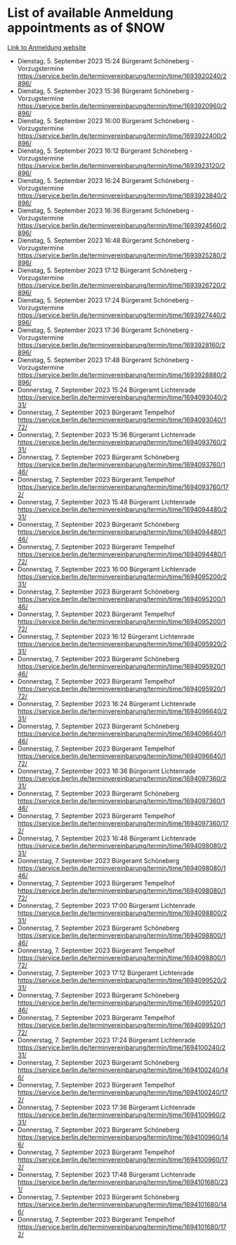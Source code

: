 # List of available Anmeldung appointments as of $NOW
[Link to Anmeldung website](https://service.berlin.de/terminvereinbarung/termin/tag.php?termin=1&anliegen[]=120686&dienstleisterlist=122210,122217,327316,122219,327312,122227,327314,122231,327346,122243,327348,122254,122252,329742,122260,329745,122262,329748,122271,327278,122273,327274,122277,327276,330436,122280,327294,122282,327290,122284,327292,122291,327270,122285,327266,122286,327264,122296,327268,150230,329760,122297,327286,122294,327284,122312,329763,122314,329775,122304,327330,122311,327334,122309,327332,317869,122281,327352,122279,329772,122283,122276,327324,122274,327326,122267,329766,122246,327318,122251,327320,122257,327322,122208,327298,122226,327300&herkunft=http%3A%2F%2Fservice.berlin.de%2Fdienstleistung%2F120686%2F)
- Dienstag, 5. September 2023 15:24 Bürgeramt Schöneberg - Vorzugstermine https://service.berlin.de/terminvereinbarung/termin/time/1693920240/2896/
- Dienstag, 5. September 2023 15:36 Bürgeramt Schöneberg - Vorzugstermine https://service.berlin.de/terminvereinbarung/termin/time/1693920960/2896/
- Dienstag, 5. September 2023 16:00 Bürgeramt Schöneberg - Vorzugstermine https://service.berlin.de/terminvereinbarung/termin/time/1693922400/2896/
- Dienstag, 5. September 2023 16:12 Bürgeramt Schöneberg - Vorzugstermine https://service.berlin.de/terminvereinbarung/termin/time/1693923120/2896/
- Dienstag, 5. September 2023 16:24 Bürgeramt Schöneberg - Vorzugstermine https://service.berlin.de/terminvereinbarung/termin/time/1693923840/2896/
- Dienstag, 5. September 2023 16:36 Bürgeramt Schöneberg - Vorzugstermine https://service.berlin.de/terminvereinbarung/termin/time/1693924560/2896/
- Dienstag, 5. September 2023 16:48 Bürgeramt Schöneberg - Vorzugstermine https://service.berlin.de/terminvereinbarung/termin/time/1693925280/2896/
- Dienstag, 5. September 2023 17:12 Bürgeramt Schöneberg - Vorzugstermine https://service.berlin.de/terminvereinbarung/termin/time/1693926720/2896/
- Dienstag, 5. September 2023 17:24 Bürgeramt Schöneberg - Vorzugstermine https://service.berlin.de/terminvereinbarung/termin/time/1693927440/2896/
- Dienstag, 5. September 2023 17:36 Bürgeramt Schöneberg - Vorzugstermine https://service.berlin.de/terminvereinbarung/termin/time/1693928160/2896/
- Dienstag, 5. September 2023 17:48 Bürgeramt Schöneberg - Vorzugstermine https://service.berlin.de/terminvereinbarung/termin/time/1693928880/2896/
- Donnerstag, 7. September 2023 15:24 Bürgeramt Lichtenrade https://service.berlin.de/terminvereinbarung/termin/time/1694093040/231/
- Donnerstag, 7. September 2023  Bürgeramt Tempelhof https://service.berlin.de/terminvereinbarung/termin/time/1694093040/172/
- Donnerstag, 7. September 2023 15:36 Bürgeramt Lichtenrade https://service.berlin.de/terminvereinbarung/termin/time/1694093760/231/
- Donnerstag, 7. September 2023  Bürgeramt Schöneberg https://service.berlin.de/terminvereinbarung/termin/time/1694093760/146/
- Donnerstag, 7. September 2023  Bürgeramt Tempelhof https://service.berlin.de/terminvereinbarung/termin/time/1694093760/172/
- Donnerstag, 7. September 2023 15:48 Bürgeramt Lichtenrade https://service.berlin.de/terminvereinbarung/termin/time/1694094480/231/
- Donnerstag, 7. September 2023  Bürgeramt Schöneberg https://service.berlin.de/terminvereinbarung/termin/time/1694094480/146/
- Donnerstag, 7. September 2023  Bürgeramt Tempelhof https://service.berlin.de/terminvereinbarung/termin/time/1694094480/172/
- Donnerstag, 7. September 2023 16:00 Bürgeramt Lichtenrade https://service.berlin.de/terminvereinbarung/termin/time/1694095200/231/
- Donnerstag, 7. September 2023  Bürgeramt Schöneberg https://service.berlin.de/terminvereinbarung/termin/time/1694095200/146/
- Donnerstag, 7. September 2023  Bürgeramt Tempelhof https://service.berlin.de/terminvereinbarung/termin/time/1694095200/172/
- Donnerstag, 7. September 2023 16:12 Bürgeramt Lichtenrade https://service.berlin.de/terminvereinbarung/termin/time/1694095920/231/
- Donnerstag, 7. September 2023  Bürgeramt Schöneberg https://service.berlin.de/terminvereinbarung/termin/time/1694095920/146/
- Donnerstag, 7. September 2023  Bürgeramt Tempelhof https://service.berlin.de/terminvereinbarung/termin/time/1694095920/172/
- Donnerstag, 7. September 2023 16:24 Bürgeramt Lichtenrade https://service.berlin.de/terminvereinbarung/termin/time/1694096640/231/
- Donnerstag, 7. September 2023  Bürgeramt Schöneberg https://service.berlin.de/terminvereinbarung/termin/time/1694096640/146/
- Donnerstag, 7. September 2023  Bürgeramt Tempelhof https://service.berlin.de/terminvereinbarung/termin/time/1694096640/172/
- Donnerstag, 7. September 2023 16:36 Bürgeramt Lichtenrade https://service.berlin.de/terminvereinbarung/termin/time/1694097360/231/
- Donnerstag, 7. September 2023  Bürgeramt Schöneberg https://service.berlin.de/terminvereinbarung/termin/time/1694097360/146/
- Donnerstag, 7. September 2023  Bürgeramt Tempelhof https://service.berlin.de/terminvereinbarung/termin/time/1694097360/172/
- Donnerstag, 7. September 2023 16:48 Bürgeramt Lichtenrade https://service.berlin.de/terminvereinbarung/termin/time/1694098080/231/
- Donnerstag, 7. September 2023  Bürgeramt Schöneberg https://service.berlin.de/terminvereinbarung/termin/time/1694098080/146/
- Donnerstag, 7. September 2023  Bürgeramt Tempelhof https://service.berlin.de/terminvereinbarung/termin/time/1694098080/172/
- Donnerstag, 7. September 2023 17:00 Bürgeramt Lichtenrade https://service.berlin.de/terminvereinbarung/termin/time/1694098800/231/
- Donnerstag, 7. September 2023  Bürgeramt Schöneberg https://service.berlin.de/terminvereinbarung/termin/time/1694098800/146/
- Donnerstag, 7. September 2023  Bürgeramt Tempelhof https://service.berlin.de/terminvereinbarung/termin/time/1694098800/172/
- Donnerstag, 7. September 2023 17:12 Bürgeramt Lichtenrade https://service.berlin.de/terminvereinbarung/termin/time/1694099520/231/
- Donnerstag, 7. September 2023  Bürgeramt Schöneberg https://service.berlin.de/terminvereinbarung/termin/time/1694099520/146/
- Donnerstag, 7. September 2023  Bürgeramt Tempelhof https://service.berlin.de/terminvereinbarung/termin/time/1694099520/172/
- Donnerstag, 7. September 2023 17:24 Bürgeramt Lichtenrade https://service.berlin.de/terminvereinbarung/termin/time/1694100240/231/
- Donnerstag, 7. September 2023  Bürgeramt Schöneberg https://service.berlin.de/terminvereinbarung/termin/time/1694100240/146/
- Donnerstag, 7. September 2023  Bürgeramt Tempelhof https://service.berlin.de/terminvereinbarung/termin/time/1694100240/172/
- Donnerstag, 7. September 2023 17:36 Bürgeramt Lichtenrade https://service.berlin.de/terminvereinbarung/termin/time/1694100960/231/
- Donnerstag, 7. September 2023  Bürgeramt Schöneberg https://service.berlin.de/terminvereinbarung/termin/time/1694100960/146/
- Donnerstag, 7. September 2023  Bürgeramt Tempelhof https://service.berlin.de/terminvereinbarung/termin/time/1694100960/172/
- Donnerstag, 7. September 2023 17:48 Bürgeramt Lichtenrade https://service.berlin.de/terminvereinbarung/termin/time/1694101680/231/
- Donnerstag, 7. September 2023  Bürgeramt Schöneberg https://service.berlin.de/terminvereinbarung/termin/time/1694101680/146/
- Donnerstag, 7. September 2023  Bürgeramt Tempelhof https://service.berlin.de/terminvereinbarung/termin/time/1694101680/172/
